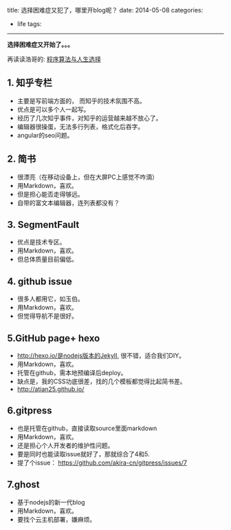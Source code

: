 title: 选择困难症又犯了，哪里开blog呢？
date: 2014-05-08
categories:
  - life
tags:
---
**选择困难症又开始了。。。**
<!-- more -->
再读读浩哥的: [程序算法与人生选择](http://coolshell.cn/articles/8790.html)

## 1. 知乎专栏
- 主要是写前端方面的， 而知乎的技术氛围不高。
- 优点是可以多个人一起写。
- 经历了几次知乎事件，对知乎的运营越来越不放心了。
- 编辑器很操蛋，无法多行列表，格式化后吞字。
- angular的seo问题。

## 2. 简书
- 很漂亮（在移动设备上，但在大屏PC上感觉不咋滴）
- 用Markdown，喜欢。
- 但是担心能否走得够远。
- 自带的富文本编辑器，连列表都没有？

## 3. SegmentFault
- 优点是技术专区。
- 用Markdown，喜欢。
- 但总体质量目前偏低。

## 4. github issue
- 很多人都用它，如玉伯。
- 用Markdown，喜欢。
- 但觉得导航不是很好。

## 5.GitHub page+ hexo
- http://hexo.io/是nodejs版本的JekyII, 很不错，适合我们DIY。
- 用Markdown，喜欢。
- 托管在github，需本地预编译后deploy。
- 缺点是，我的CSS功底很差，找的几个模板都觉得比起简书差。
- http://atian25.github.io/

## 6.gitpress
- 也是托管在github，直接读取source里面markdown
- 用Markdown，喜欢。
- 还是担心个人开发者的维护性问题。
- 要是同时也能读取issue就好了，那就综合了4和5.
- 提了个issue： https://github.com/akira-cn/gitpress/issues/7

## 7.ghost
- 基于nodejs的新一代blog
- 用Markdown，喜欢。
- 要找个云主机部署，嫌麻烦。
